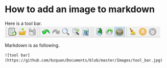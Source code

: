# How to add an image to markdown

Here is a tool bar.  
![tool bar](https://github.com/bzquan/Documents/blob/master/Images/tool_bar.jpg)

Markdown is as following.

    ![tool bar](https://github.com/bzquan/Documents/blob/master/Images/tool_bar.jpg)


